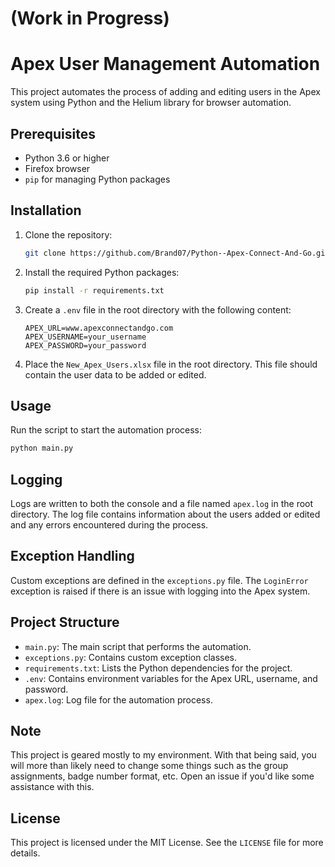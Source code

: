 # (Work in Progress)

# Apex User Management Automation

This project automates the process of adding and editing users in the Apex system using Python and the Helium library for browser automation.

## Prerequisites

- Python 3.6 or higher
- Firefox browser
- `pip` for managing Python packages

## Installation

1. Clone the repository:
    ```sh
    git clone https://github.com/Brand07/Python--Apex-Connect-And-Go.git
    ```

2. Install the required Python packages:
    ```sh
    pip install -r requirements.txt
    ```

3. Create a `.env` file in the root directory with the following content:
    ```dotenv
    APEX_URL=www.apexconnectandgo.com
    APEX_USERNAME=your_username
    APEX_PASSWORD=your_password
    ```

4. Place the `New_Apex_Users.xlsx` file in the root directory. This file should contain the user data to be added or edited.

## Usage

Run the script to start the automation process:
```sh
python main.py
```

## Logging

Logs are written to both the console and a file named `apex.log` in the root directory. The log file contains information about the users added or edited and any errors encountered during the process.

## Exception Handling

Custom exceptions are defined in the `exceptions.py` file. The `LoginError` exception is raised if there is an issue with logging into the Apex system.

## Project Structure

- `main.py`: The main script that performs the automation.
- `exceptions.py`: Contains custom exception classes.
- `requirements.txt`: Lists the Python dependencies for the project.
- `.env`: Contains environment variables for the Apex URL, username, and password.
- `apex.log`: Log file for the automation process.

## Note
This project is geared mostly to my environment. With that being said, you will more than likely need to change some things such as the group assignments, badge number format, etc.
Open an issue if you'd like some assistance with this.

## License

This project is licensed under the MIT License. See the `LICENSE` file for more details.
